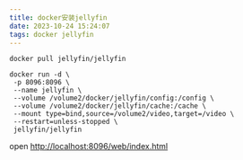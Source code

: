 ```yaml
---
title: docker安装jellyfin
date: 2023-10-24 15:24:07
tags: docker jellyfin
---
```


```
docker pull jellyfin/jellyfin
```

```
docker run -d \
 -p 8096:8096 \
 --name jellyfin \
 --volume /volume2/docker/jellyfin/config:/config \
 --volume /volume2/docker/jellyfin/cache:/cache \
 --mount type=bind,source=/volume2/video,target=/video \
 --restart=unless-stopped \
 jellyfin/jellyfin
```

open [http://localhost:8096/web/index.html](http://localhost:8096/web/index.html)


